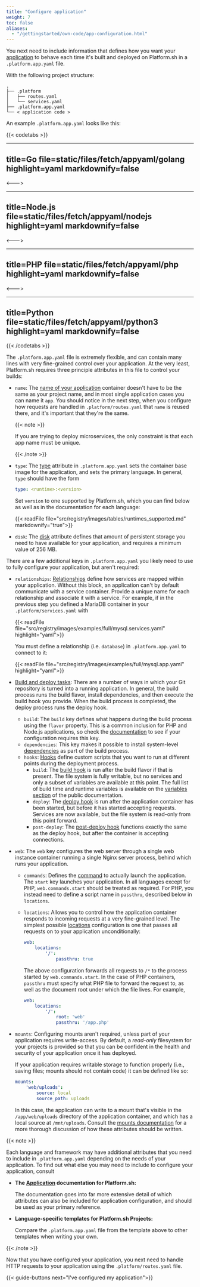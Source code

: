 ```yaml
---
title: "Configure application"
weight: 7
toc: false
aliases:
  - "/gettingstarted/own-code/app-configuration.html"
---
```


You next need to include information that defines how you want your [application](../../../create-apps/_index.md) to behave
each time it's built and deployed on Platform.sh in a `.platform.app.yaml` file.

With the following project structure:

```text
.
├── .platform
│   ├── routes.yaml
│   └── services.yaml
├── .platform.app.yaml
└── < application code >
```

An example `.platform.app.yaml` looks like this:

{{< codetabs >}}

---
title=Go
file=static/files/fetch/appyaml/golang
highlight=yaml
markdownify=false
---

<--->

---
title=Node.js
file=static/files/fetch/appyaml/nodejs
highlight=yaml
markdownify=false
---

<--->

---
title=PHP
file=static/files/fetch/appyaml/php
highlight=yaml
markdownify=false
---

<--->

---
title=Python
file=static/files/fetch/appyaml/python3
highlight=yaml
markdownify=false
---

{{< /codetabs >}}


The `.platform.app.yaml` file is extremely flexible, and can contain many lines with very fine-grained control over your application. At the very least, Platform.sh requires three principle attributes in this file to control your builds:

* `name`: The [name of your application](../../../create-apps/app-reference.md) container doesn't have to be the same as your project name, and in most single application cases you can name it `app`. You should notice in the next step, when you configure how requests are handled in `.platform/routes.yaml` that `name` is reused there, and it's important that they're the same.

  {{< note >}}

  If you are trying to deploy microservices,
  the only constraint is that each app name must be unique.

  {{< /note >}}

* `type`: The [type](../../../create-apps/app-reference.md) attribute in `.platform.app.yaml` sets the container base image for the application, and sets the primary language. In general, `type` should have the form

  ```yaml
  type: <runtime>:<version>
  ```

  Set `version` to one supported by Platform.sh, which you can find below as well as in the documentation for each language:

  {{< readFile file="src/registry/images/tables/runtimes_supported.md" markdownify="true">}}

* `disk`: The [disk](../../../create-apps/app-reference.md) attribute defines that amount of persistent storage you need to have available for your application, and requires a minimum value of 256 MB.

There are a few additional keys in `.platform.app.yaml` you likely need to use to fully configure your application, but aren't required:

* `relationships`: [Relationships](../../../create-apps/app-reference.md#relationships) define how services are mapped within your application. Without this block, an application can't by default communicate with a service container. Provide a unique name for each relationship and associate it with a service. For example, if in the previous step you defined a MariaDB container in your `.platform/services.yaml` with

  {{< readFile file="src/registry/images/examples/full/mysql.services.yaml" highlight="yaml">}}

  You must define a relationship (i.e. `database`) in `.platform.app.yaml` to connect to it:

  {{< readFile file="src/registry/images/examples/full/mysql.app.yaml" highlight="yaml">}}

* [Build and deploy tasks](../../../overview/build-deploy.md): There are a number of ways in which your Git repository is turned into a running application. In general, the build process runs the build flavor, install dependencies, and then execute the build hook you provide. When the build process is completed, the deploy process runs the deploy hook.

   * `build`: The `build` key defines what happens during the build process using the `flavor` property. This is a common inclusion for PHP and Node.js applications, so check the [documentation](../../../create-apps/app-reference.md#build) to see if your configuration requires this key.
   * `dependencies`: This key makes it possible to install system-level [dependencies](../../../create-apps/app-reference.md#dependencies) as part of the build process.
   * `hooks`: [Hooks](../../../create-apps/hooks/_index.md) define custom scripts that you want to run at different points during the deployment process.
      * `build`: The [build hook](../../../create-apps/hooks/hooks-comparison.md#build-hook) is run after the build flavor if that is present. The file system is fully writable, but no services and only a subset of variables are available at this point. The full list of build time and runtime variables is available on the [variables section](../../../development/variables/_index.md) of the public documentation.
      * `deploy`: The [deploy hook](../../../create-apps/hooks/hooks-comparison.md#deploy-hook) is run after the application container has been started, but before it has started accepting requests. Services are now available, but the file system is read-only from this point forward.
      * `post-deploy`: The [post-deploy hook](../../../create-apps/hooks/hooks-comparison.md#post-deploy-hook) functions exactly the same as the deploy hook, but after the container is accepting connections.

* `web`: The `web` key configures the web server through a single web instance container running a single Nginx server process, behind which runs your application.

    * `commands`: Defines the [command](../../../create-apps/app-reference.md#web-commands) to actually launch the application. The `start` key launches your application. In all languages except for PHP, `web.commands.start` should be treated as required. For PHP, you instead need to define a script name in `passthru`, described below in `locations`.
    * `locations`: Allows you to control how the application container responds to incoming requests at a very fine-grained level. The simplest possible [locations](../../../create-apps/app-reference.md#locations) configuration is one that passes all requests on to your application unconditionally:

      ```yaml
      web:
          locations:
              '/':
                  passthru: true
      ```

      The above configuration forwards all requests to `/*` to the process started by `web.commands.start`. In the case of PHP containers, `passthru` must specify what PHP file to forward the request to, as well as the document root under which the file lives. For example,

      ```yaml
      web:
          locations:
              '/':
                  root: 'web'
                  passthru: '/app.php'
      ```
* `mounts`: Configuring mounts aren't required, unless part of your application requires write-access. By default, a *read-only* filesystem for your projects is provided so that you can be confident in the health and security of your application once it has deployed.

  If your application requires writable storage to function properly (i.e., saving files; mounts should not contain code) it can be defined like so:

  ```yaml
  mounts:
      'web/uploads':
          source: local
          source_path: uploads
  ```

  In this case, the application can write to a mount that's visible in the `/app/web/uploads` directory of the application container, and which has a local source at `/mnt/uploads`. Consult the [mounts documentation](../../../create-apps/app-reference.md#mounts) for a more thorough discussion of how these attributes should be written.

{{< note >}}

Each language and framework may have additional attributes that you need to include in `.platform.app.yaml` depending on the needs of your application. To find out what else you may need to include to configure your application, consult

* **The [Application](../../../create-apps/_index.md) documentation for Platform.sh:**

  The documentation goes into far more extensive detail of which attributes can also be included for application configuration, and should be used as your primary reference.

* **Language-specific templates for Platform.sh Projects:**

  Compare the `.platform.app.yaml` file from the template above to other templates when writing your own.

{{< /note >}}

Now that you have configured your application, you next need to handle HTTP requests to your application using the `.platform/routes.yaml` file.

{{< guide-buttons next="I've configured my application">}}
